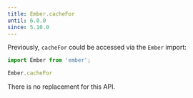 ```yaml
---
title: Ember.cacheFor
until: 6.0.0
since: 5.10.0
---
```



Previously, `cacheFor` could be accessed via the `Ember` import:
```js
import Ember from 'ember';

Ember.cacheFor
```

There is no replacement for this API.
